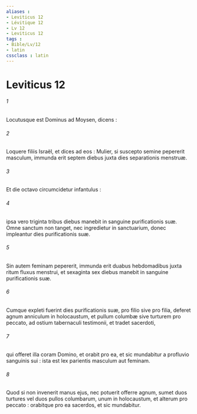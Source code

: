 ```yaml
---
aliases : 
- Leviticus 12
- Lévitique 12
- Lv 12
- Leviticus 12
tags : 
- Bible/Lv/12
- latin
cssclass : latin
---
```


# Leviticus 12

###### 1
Locutusque est Dominus ad Moysen, dicens :
###### 2
Loquere filiis Israël, et dices ad eos : Mulier, si suscepto semine pepererit masculum, immunda erit septem diebus juxta dies separationis menstruæ.
###### 3
Et die octavo circumcidetur infantulus :
###### 4
ipsa vero triginta tribus diebus manebit in sanguine purificationis suæ. Omne sanctum non tanget, nec ingredietur in sanctuarium, donec impleantur dies purificationis suæ.
###### 5
Sin autem feminam pepererit, immunda erit duabus hebdomadibus juxta ritum fluxus menstrui, et sexaginta sex diebus manebit in sanguine purificationis suæ.
###### 6
Cumque expleti fuerint dies purificationis suæ, pro filio sive pro filia, deferet agnum anniculum in holocaustum, et pullum columbæ sive turturem pro peccato, ad ostium tabernaculi testimonii, et tradet sacerdoti,
###### 7
qui offeret illa coram Domino, et orabit pro ea, et sic mundabitur a profluvio sanguinis sui : ista est lex parientis masculum aut feminam.
###### 8
Quod si non invenerit manus ejus, nec potuerit offerre agnum, sumet duos turtures vel duos pullos columbarum, unum in holocaustum, et alterum pro peccato : orabitque pro ea sacerdos, et sic mundabitur.
